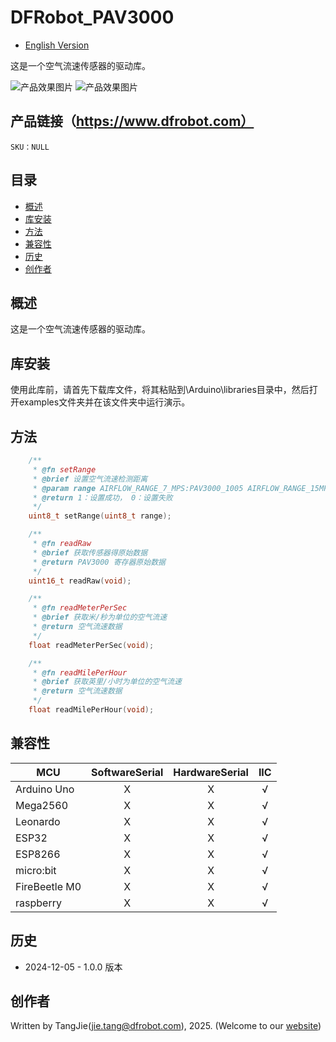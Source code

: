 DFRobot_PAV3000
===========================

* [English Version](./README.md)

这是一个空气流速传感器的驱动库。

![产品效果图片](./resources/images/SEN0501.png)
![产品效果图片](./resources/images/SEN0500.png)

## 产品链接（https://www.dfrobot.com）

    SKU：NULL
  
## 目录

  * [概述](#概述)
  * [库安装](#库安装)
  * [方法](#方法)
  * [兼容性](#兼容性)
  * [历史](#历史)
  * [创作者](#创作者)

## 概述

这是一个空气流速传感器的驱动库。

## 库安装

使用此库前，请首先下载库文件，将其粘贴到\Arduino\libraries目录中，然后打开examples文件夹并在该文件夹中运行演示。

## 方法

```C++
    /**
     * @fn setRange
     * @brief 设置空气流速检测距离
     * @param range AIRFLOW_RANGE_7_MPS:PAV3000_1005 AIRFLOW_RANGE_15MPS:PAV3000_1015
     * @return 1：设置成功， 0：设置失败
     */
    uint8_t setRange(uint8_t range);

    /**
     * @fn readRaw
     * @brief 获取传感器得原始数据
     * @return PAV3000 寄存器原始数据
     */
    uint16_t readRaw(void);

    /**
     * @fn readMeterPerSec
     * @brief 获取米/秒为单位的空气流速
     * @return 空气流速数据
     */
    float readMeterPerSec(void);

    /**
     * @fn readMilePerHour
     * @brief 获取英里/小时为单位的空气流速
     * @return 空气流速数据
     */
    float readMilePerHour(void);
```


## 兼容性

MCU                | SoftwareSerial | HardwareSerial |      IIC      |
------------------ | :----------: | :----------: | :----------: | 
Arduino Uno        |      X       |      X       |      √       |
Mega2560           |      X       |      X       |      √       |
Leonardo           |      X       |      X       |      √       |
ESP32              |      X       |      X       |      √       |
ESP8266            |      X       |      X       |      √       |
micro:bit          |      X       |      X       |      √       |
FireBeetle M0      |      X       |      X       |      √       |
raspberry          |      X       |      X       |      √       |

## 历史
- 2024-12-05 - 1.0.0 版本

## 创作者

Written by TangJie(jie.tang@dfrobot.com), 2025. (Welcome to our [website](https://www.dfrobot.com/))